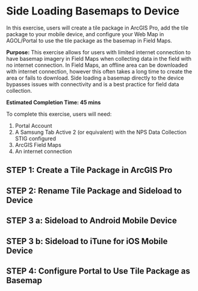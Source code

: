 # Side Loading Basemaps to Device

In this exercise, users will create a tile package in ArcGIS Pro, add the tile package to your mobile device, and configure your Web Map in AGOL/Portal to use the tile package as the basemap in Field Maps.

**Purpose:** This exercise allows for users with limited internet connection to have basemap imagery in Field Maps when collecting data in the field with no internet connection. In Field Maps, an offline area can be downloaded with internet connection, however this often takes a long time to create the area or fails to download. Side loading a basemap directly to the device bypasses issues with connectivity and is a best practice for field data collection.

**Estimated Completion Time: 45 mins**

To complete this exercise, users will need:

1. Portal Account
2. A Samsung Tab Active 2 (or equivalent) with the NPS Data Collection STIG configured
3. ArcGIS Field Maps
4. An internet connection

## STEP 1: Create a Tile Package in ArcGIS Pro

## STEP 2: Rename Tile Package and Sideload to Device

## STEP 3 a: Sideload to Android Mobile Device

## STEP 3 b: Sideload to iTune for iOS Mobile Device

## STEP 4: Configure Portal to Use Tile Package as Basemap

